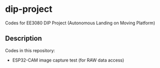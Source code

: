 # dip-project
Codes for EE3080 DIP Project (Autonomous Landing on Moving Platform)  

## Description
Codes in this repository:  
* ESP32-CAM image capture test (for RAW data access)
